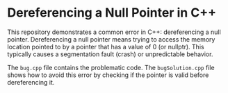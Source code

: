 # Dereferencing a Null Pointer in C++
This repository demonstrates a common error in C++: dereferencing a null pointer.  Dereferencing a null pointer means trying to access the memory location pointed to by a pointer that has a value of 0 (or nullptr). This typically causes a segmentation fault (crash) or unpredictable behavior.

The `bug.cpp` file contains the problematic code. The `bugSolution.cpp` file shows how to avoid this error by checking if the pointer is valid before dereferencing it.